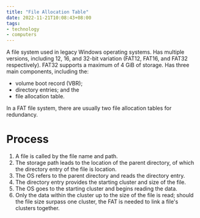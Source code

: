 ```yaml
---
title: "File Allocation Table"
date: 2022-11-21T10:08:43+08:00
tags:
- technology
- computers
---
```


A file system used in legacy Windows operating systems. Has multiple versions, including 12, 16, and 32-bit variation (FAT12, FAT16, and FAT32 respectively). FAT32 supports a maximum of 4 GiB of storage. Has three main components, including the:
- volume boot record (VBR);
- directory entries; and the
- file allocation table.

In a FAT file system, there are usually two file allocation tables for redundancy.

# Process

1. A file is called by the file name and path.
2. The storage path leads to the location of the parent directory, of which the directory entry of the file is location.
3. The OS refers to the parent directory and reads the directory entry.
4. The directory entry provides the starting cluster and size of the file.
5. The OS goes to the starting cluster and begins reading the data.
6. Only the data within the cluster up to the size of the file is read; should the file size surpass one cluster, the FAT is needed to link a file's clusters together.
